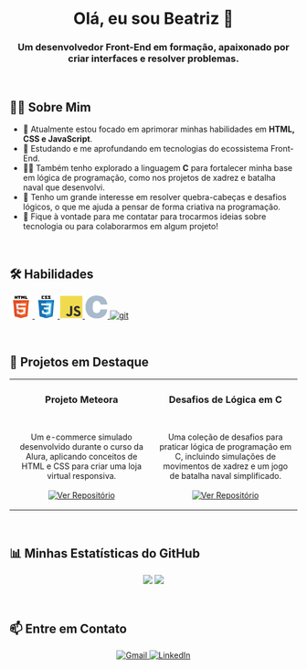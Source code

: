 

<h1 align="center">
  Olá, eu sou Beatriz 👋
</h1>
<h3 align="center">
  Um desenvolvedor Front-End em formação, apaixonado por criar interfaces e resolver problemas.
</h3>

<br>

## 👨‍💻 Sobre Mim

- 🔭 Atualmente estou focado em aprimorar minhas habilidades em **HTML, CSS e JavaScript**.
- 🌱 Estudando e me aprofundando em tecnologias do ecossistema Front-End.
- 👨‍💻 Também tenho explorado a linguagem **C** para fortalecer minha base em lógica de programação, como nos projetos de xadrez e batalha naval que desenvolvi.
- 🤔 Tenho um grande interesse em resolver quebra-cabeças e desafios lógicos, o que me ajuda a pensar de forma criativa na programação.
- 💬 Fique à vontade para me contatar para trocarmos ideias sobre tecnologia ou para colaborarmos em algum projeto!

<br>

## 🛠️ Habilidades

<p align="left">
  <a href="https://developer.mozilla.org/en-US/docs/Web/HTML" target="_blank" rel="noreferrer">
    <img src="https://raw.githubusercontent.com/devicons/devicon/master/icons/html5/html5-original-wordmark.svg" alt="html5" width="40" height="40"/>
  </a>
  <a href="https://developer.mozilla.org/en-US/docs/Web/CSS" target="_blank" rel="noreferrer">
    <img src="https://raw.githubusercontent.com/devicons/devicon/master/icons/css3/css3-original-wordmark.svg" alt="css3" width="40" height="40"/>
  </a>
  <a href="https://developer.mozilla.org/en-US/docs/Web/JavaScript" target="_blank" rel="noreferrer">
    <img src="https://raw.githubusercontent.com/devicons/devicon/master/icons/javascript/javascript-original.svg" alt="javascript" width="40" height="40"/>
  </a>
  <a href="https://www.cprogramming.com/" target="_blank" rel="noreferrer">
    <img src="https://raw.githubusercontent.com/devicons/devicon/master/icons/c/c-original.svg" alt="c" width="40" height="40"/>
  </a>
  <a href="https://git-scm.com/" target="_blank" rel="noreferrer">
    <img src="https://www.vectorlogo.zone/logos/git-scm/git-scm-icon.svg" alt="git" width="40" height="40"/>
  </a>
</p>

<br>

## 🚀 Projetos em Destaque

<table>
  <tr>
    <td width="50%">
      <h3 align="center">Projeto Meteora</h3>
      <p align="center">
        <a href="https://github.com/Biamart07/projeto-meteora" target="_blank">
          </a>
        <br>
        <p align="center">
          Um e-commerce simulado desenvolvido durante o curso da Alura, aplicando conceitos de HTML e CSS para criar uma loja virtual responsiva.
          <br><br>
          <a href="[LINK_PARA_SEU_REPOSITÓRIO_METEORA]" target="_blank">
            <img src="https://img.shields.io/badge/Ver%20Repositório-303030?style=for-the-badge&logo=github&logoColor=white" alt="Ver Repositório">
          </a>
          </p>
      </p>
    </td>
    <td width="50%">
      <h3 align="center">Desafios de Lógica em C</h3>
      <p align="center">
        <a href="[LINK_PARA_SEU_REPOSITÓRIO_COM_DESAFIOS_C]" target="_blank">
          </a>
        <br>
        <p align="center">
          Uma coleção de desafios para praticar lógica de programação em C, incluindo simulações de movimentos de xadrez e um jogo de batalha naval simplificado.
          <br><br>
          <a href="[https://github.com/Cursos-TI/desafio-xadrez-Biamart07]" target="_blank">
            <img src="https://img.shields.io/badge/Ver%20Repositório-303030?style=for-the-badge&logo=github&logoColor=white" alt="Ver Repositório">
          </a>
        </p>
      </p>
    </td>
  </tr>
</table>

<br>

## 📊 Minhas Estatísticas do GitHub

<p align="center">
  <img height="180em" src="https://github-readme-stats.vercel.app/api?username=Biamart07&show_icons=true&theme=dracula&include_all_commits=true&count_private=true"/>
  <img height="180em" src="https://github-readme-stats.vercel.app/api/top-langs/?username=Biamart07&layout=compact&langs_count=7&theme=dracula"/>
</p>

<br>

## 📫 Entre em Contato

<p align="center">
  <a href="mailto:[biamart2009@gmail.com]">
    <img src="https://img.shields.io/badge/Gmail-D14836?style=for-the-badge&logo=gmail&logoColor=white" alt="Gmail">
  </a>
  <a href="[https://www.linkedin.com/in/beatriz-martins-5b3886378/]" target="_blank">
    <img src="https://img.shields.io/badge/LinkedIn-0077B5?style=for-the-badge&logo=linkedin&logoColor=white" alt="LinkedIn">
  </a>
  </p>
